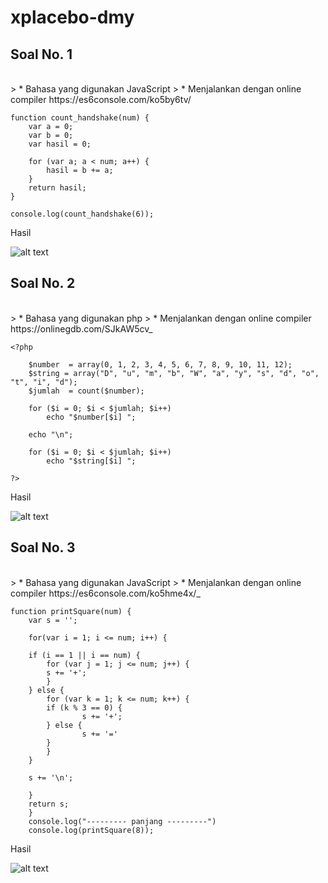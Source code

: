 # xplacebo-dmy
## Soal No. 1
<br/>
> * Bahasa yang digunakan JavaScript
> * Menjalankan dengan online compiler https://es6console.com/ko5by6tv/

	function count_handshake(num) {
        var a = 0;
        var b = 0;
        var hasil = 0;

        for (var a; a < num; a++) {
            hasil = b += a;
        }
        return hasil;   
    }

    console.log(count_handshake(6));
    
<p>Hasil</p>

![alt text](https://github.com/xplacebo/xplacebo-dmy/blob/main/screenshot/soal%201.png)

## Soal No. 2
<br />
> * Bahasa yang digunakan php
> * Menjalankan dengan online compiler https://onlinegdb.com/SJkAW5cv_

	<?php

        $number  = array(0, 1, 2, 3, 4, 5, 6, 7, 8, 9, 10, 11, 12);
        $string = array("D", "u", "m", "b", "W", "a", "y", "s", "d", "o", "t", "i", "d");
        $jumlah  = count($number);

        for ($i = 0; $i < $jumlah; $i++)
            echo "$number[$i] ";

        echo "\n";

        for ($i = 0; $i < $jumlah; $i++)
            echo "$string[$i] ";

    ?>
    
<p>Hasil</p>

![alt text](https://github.com/xplacebo/xplacebo-dmy/blob/main/screenshot/soal%201.png)


## Soal No. 3
<br />
> * Bahasa yang digunakan JavaScript
> * Menjalankan dengan online compiler https://es6console.com/ko5hme4x/_

	function printSquare(num) {
        var s = '';

        for(var i = 1; i <= num; i++) {

        if (i == 1 || i == num) {
            for (var j = 1; j <= num; j++) {
            s += '+';
            }
        } else {
            for (var k = 1; k <= num; k++) {
            if (k % 3 == 0) {
                    s += '+';
            } else {
                    s += '='
            }
            }
        }

        s += '\n';

        }
        return s;
        }
        console.log("--------- panjang ---------")
        console.log(printSquare(8));

    
<p>Hasil</p>

![alt text](https://github.com/xplacebo/xplacebo-dmy/blob/main/screenshot/soal%201.png)

